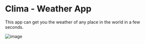 # Clima - Weather App

This app can get you the weather of any place in the world in a few seconds.

![image](https://user-images.githubusercontent.com/21329560/198870378-6fde8baf-b844-40e7-873e-8900541927ee.png)
